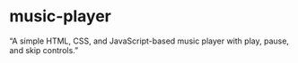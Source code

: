 # music-player
“A simple HTML, CSS, and JavaScript-based music player with play, pause, and skip controls.”
